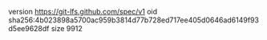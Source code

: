 version https://git-lfs.github.com/spec/v1
oid sha256:4b023898a5700ac959b3814d77b728ed717ee405d0646ad6149f93d5ee9628df
size 9912

